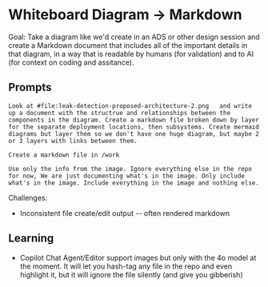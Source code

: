 # Whiteboard Diagram -> Markdown

Goal: Take a diagram like we'd create in an ADS or other design session and create a Markdown document that includes all of the important details in that diagram, in a way that is readable by humans (for validation) and to AI (for context on coding and assitance).


## Prompts


```text
Look at #file:leak-detection-proposed-architecture-2.png   and write up a document with the structrue and relationships between the components in the diagram. Create a markdown file broken down by layer for the separate deployment locations, then subsystems. Create mermaid diagrams but layer them so we don't have one huge diagram, but maybe 2 or 3 layers with links between them.

Create a markdown file in /work 

Use only the info from the image. Ignore everything else in the repo for now, We are just documenting what's in the image. Only include what's in the image. Include everything in the image and nothing else.
```

Challenges:
- Inconsistent file create/edit output -- often rendered markdown 


## Learning

- Copilot Chat Agent/Editor support images but only with the 4o model at the moment. It will let you hash-tag any file in the repo and even highlight it, but it will ignore the file silently (and give you gibberish)

